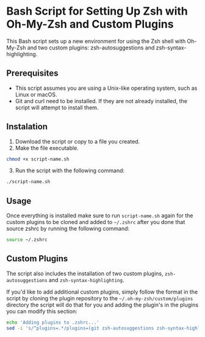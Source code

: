 # Bash Script for Setting Up Zsh with Oh-My-Zsh and Custom Plugins

This Bash script sets up a new environment for using the Zsh shell with Oh-My-Zsh and two custom plugins: zsh-autosuggestions and zsh-syntax-highlighting.

## Prerequisites

- This script assumes you are using a Unix-like operating system, such as Linux or macOS.
- Git and curl need to be installed. If they are not already installed, the script will attempt to install them.


## Instalation
1. Download the script or copy to a file you created.
2. Make the file executable.
```bash
chmod +x script-name.sh
```

3. Run the script with the following command:
```bash
./script-name.sh
```

## Usage
Once everything is installed make sure to run `script-name.sh` again for the custom plugins to be cloned and added to `~/.zshrc` after you done that source zshrc by running the following command:
```bash
source ~/.zshrc
```

## Custom Plugins
The script also includes the installation of two custom plugins, `zsh-autosuggestions` and `zsh-syntax-highlighting`.

If you'd like to add additional custom plugins, simply follow the format in the script by cloning the plugin repository to the `~/.oh-my-zsh/custom/plugins` directory the script will do that for you and adding the plugin's in the plugins you can modify this section:
```bash
echo 'Adding plugins to .zshrc...'
sed -i 's/^plugins=.*/plugins=(git zsh-autosuggestions zsh-syntax-highlighting ...)/' ~/.zshrc
```
